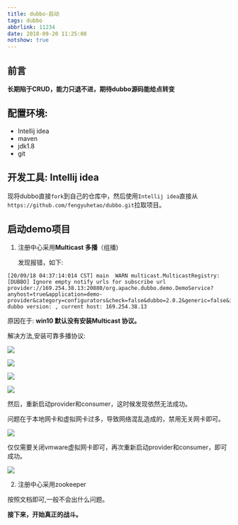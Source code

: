 ```yaml
---
title: dubbo-启动
tags: dubbo
abbrlink: 11234
date: 2018-09-20 11:25:08
notshow: true
---
```


## 前言

**长期陷于CRUD，能力只退不进，期待dubbo源码能给点转变**

## 配置环境:

* Intellij idea
* maven
* jdk1.8
* git

## 开发工具: Intellij idea

现将dubbo直接`fork`到自己的仓库中，然后使用`Intellij idea`直接从`https://github.com/fengyuhetao/dubbo.git`拉取项目。

## 启动demo项目

1. 注册中心采用**Multicast 多播**（组播)

   发现报错，如下:

```
[20/09/18 04:37:14:014 CST] main  WARN multicast.MulticastRegistry:  [DUBBO] Ignore empty notify urls for subscribe url provider://169.254.38.13:20880/org.apache.dubbo.demo.DemoService?anyhost=true&application=demo-provider&category=configurators&check=false&dubbo=2.0.2&generic=false&interface=org.apache.dubbo.demo.DemoService&methods=sayHello&pid=4844&side=provider&timestamp=1537432631871, dubbo version: , current host: 169.254.38.13
```

原因在于: **win10 默认没有安装Multicast 协议。**

解决方法,安装可靠多播协议:

![](/assets/dubbo/TIM截图20180920164543.png)

![](/assets/dubbo/TIM截图20180920164747.png)

![](/assets/dubbo/TIM截图20180920164825.png)

![](/assets/dubbo/TIM截图20180920164936.png)

然后，重新启动provider和consumer，这时候发现依然无法成功。

问题在于本地网卡和虚拟网卡过多，导致网络混乱造成的，禁用无关网卡即可。

![](/assets/dubbo/TIM截图20180920173149.png)

仅仅需要关闭vmware虚拟网卡即可，再次重新启动provider和consumer，即可成功。

![](/assets/dubbo/TIM截图20180920173234.png)

2. 注册中心采用zookeeper

按照文档即可,一般不会出什么问题。

**接下来，开始真正的战斗。**

